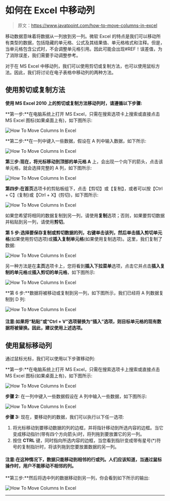 # 如何在 Excel 中移动列

> 原文：<https://www.javatpoint.com/how-to-move-columns-in-excel>

移动数据意味着将数据从一列放到另一列。微软 Excel 的特点是我们可以移动所有类型的数据，包括隐藏的单元格、公式及其结果值、单元格格式和注释。但是，当单元格包含公式时，不会调整单元格引用。因此可能会出现#REF！误差值，为了消除误差，我们需要手动调整参考。

对于在 MS Excel 中移动列，我们可以使用剪切或复制方法，也可以使用鼠标方法。因此，我们将讨论在电子表格中移动列的两种方法。

## 使用剪切或复制方法

**使用 MS Excel 2010 上的剪切或复制方法移动列时，请遵循以下步骤:**

**第一步:**在电脑系统上打开 MS Excel，只需在搜索选项卡上搜索或直接点击 MS Excel 图标(如果桌面上有)，如下图所示:

![How To Move Columns In Excel](img/aebfd6d4bd2ee414dd374798aec05953.png)

**第二步:**在一列中键入一些数据，假设在 A 列中输入数据，如下所示:

![How To Move Columns In Excel](img/9bf5f141dab7e2ba0a930057c134de82.png)

**第三步:**现在，将光标移动到顶部的**单元格 A** 上，会出现一个向下的箭头，点击该单元格，就会选择完整的 A 列，如下图所示:

![How To Move Columns In Excel](img/f68c1b86f32dbb38b5c0c39c95da20bd.png)

**第四步:**在**首页**选项卡的剪贴板组下，点击【剪切】或【复制】，或者可以按【Ctrl + C】(复制)或【Ctrl + X】(剪切)，如下图所示:

![How To Move Columns In Excel](img/e591546ccb03fb2820c9dd814eae9344.png)

如果您希望将相同的数据复制到另一列，请使用**复制**选项；否则，如果要剪切数据并粘贴到另一列，请使用**剪切**。

**第 5 步:**选择要保存复制或剪切数据的列，右键单击该列，然后单击**插入剪切单元格**(如果使用剪切选项)或**插入复制单元格**(如果使用复制选项)。这里，我们复制了数据:

![How To Move Columns In Excel](img/f57c5448d5e6cc33c431723c72a1d3ec.png)

另一种方法是在**主页**选项卡上，您将看到**插入下拉菜单**选项，点击它并点击**插入复制的单元格**或**插入剪切的单元格**，如下图所示:

![How To Move Columns In Excel](img/28eb62edc29465531054ae088c33317e.png)

**第 6 步:**数据将被移动或复制到另一列，如下图所示，我们已经将 A 列数据复制到 D 列:

![How To Move Columns In Excel](img/7b2161e0db1f7ba21f9e282e86964d99.png)

#### 注意:如果将“粘贴”或“Ctrl + V”选项替换为“插入”选项，则目标单元格的现有数据将被替换。因此，建议使用上述选项。

## 使用鼠标移动列

通过鼠标光标，我们可以使用以下步骤移动列:

**第一步:**在电脑系统上打开 MS Excel，只需在搜索选项卡上搜索或直接点击 MS Excel 图标(如果桌面上有)，如下图所示:

![How To Move Columns In Excel](img/8034842d20ffb41c851c2e8e02b397f9.png)

**步骤 2:** 在一列中键入一些数据假设在 A 列中输入一些数据，如下图所示:

![How To Move Columns In Excel](img/5d1052b88d4aa4da50b1daac7b8e370b.png)

**步骤 3:** 现在，要移动列的数据，我们可以执行以下任一选项:

1.  将光标移动到要移动数据的列的边框，并将指针移动到所选内容的边框。当它变成移动指针(带有四个方向箭头)时，将列拖到要放置它的另一列。
2.  按住 **CTRL** 键，同时指向所选内容的边框，当您看到指针变成带有星号(*)符号的复制指针时，将该列拖到您要放置数据的另一列。

#### 注意:在这种情况下，数据只能移动到相邻的行或列。人们应该知道，当通过鼠标操作时，用户不能移动不相邻的列。

**第三步:**然后将选中列的数据移动到另一列，你会看到如下所示的输出:

![How To Move Columns In Excel](img/87a58b5374d11fcdfe15daf03ce37d1f.png)

* * *